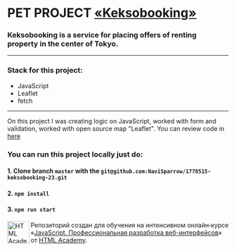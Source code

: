 # PET PROJECT [«Keksobooking»](https://1778515-keksobooking-23.vercel.app/)

### Keksobooking is a service for placing offers of renting property in the center of Tokyo.

---
### Stack for this project:
* JavaScript
* Leaflet
* fetch
---

On this project I was creating logic on JavaScript, worked with form and validation, worked with open source map "Leaflet". You can review code in [here](https://github.com/NaviSparrow/1778515-keksobooking-23/tree/master/js)
### You can run this project locally just do:

#### 1. Clone branch `master` with the `git@github.com:NaviSparrow/1778515-keksobooking-23.git`

#### 2. `npm install`

#### 3. `npm run start`

<a href="https://htmlacademy.ru/intensive/javascript"><img align="left" width="50" height="50" alt="HTML Academy" src="https://up.htmlacademy.ru/static/img/intensive/javascript/logo-for-github-2.png"></a>

Репозиторий создан для обучения на интенсивном онлайн‑курсе «[JavaScript. Профессиональная разработка веб-интерфейсов](https://htmlacademy.ru/intensive/javascript)» от [HTML Academy](https://htmlacademy.ru).
